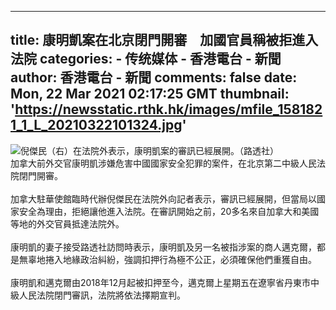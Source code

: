 
---
title: 康明凱案在北京閉門開審　加國官員稱被拒進入法院
categories: 
    - 传统媒体
    - 香港電台 - 新聞
author: 香港電台 - 新聞
comments: false
date: Mon, 22 Mar 2021 02:17:25 GMT
thumbnail: 'https://newsstatic.rthk.hk/images/mfile_1581821_1_L_20210322101324.jpg'
---

<div>   
<div><div class="img-root"><img class="imgPhotoAfterLoad" src="https://newsstatic.rthk.hk/images/mfile_1581821_1_L_20210322101324.jpg" alt="倪傑民（右）在法院外表示，康明凱案的審訊已經展開。（路透社）" style="max-height: 100%; max-width: 100%;display: block;margin-left: auto;margin-right: auto" referrerpolicy="no-referrer"></div><div class="content-root">加拿大前外交官康明凱涉嫌危害中國國家安全犯罪的案件，在北京第二中級人民法院閉門開審。<br><br>加拿大駐華使館臨時代辦倪傑民在法院外向記者表示，審訊已經展開，但當局以國家安全為理由，拒絕讓他進入法院。在審訊開始之前，20多名來自加拿大和美國等地的外交官員抵達法院外。<br><br>康明凱的妻子接受路透社訪問時表示，康明凱及另一名被指涉案的商人邁克爾，都是無辜地捲入地緣政治糾紛，強調扣押行為極不公正，必須確保他們重獲自由。<br><br>康明凱和邁克爾由2018年12月起被扣押至今，邁克爾上星期五在遼寧省丹東市中級人民法院閉門審訊，法院將依法擇期宣判。</div></div>  
</div>
            